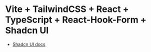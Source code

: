 
# Vite + TailwindCSS + React + TypeScript + React-Hook-Form + Shadcn UI

- [Shadcn UI docs](https://ui.shadcn.com/docs/installation/vite)